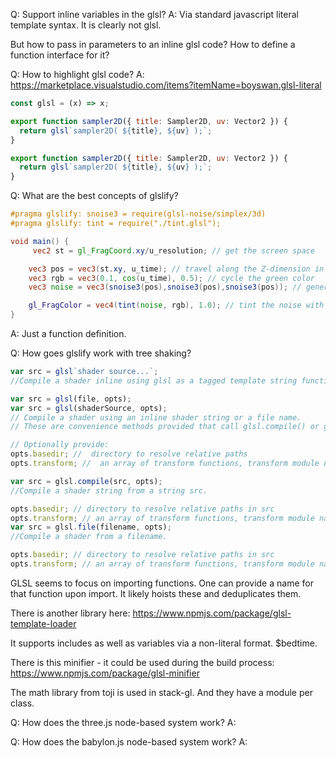 Q: Support inline variables in the glsl?
A: Via standard javascript literal template syntax. It is clearly not glsl.

But how to pass in parameters to an inline glsl code? How to define a function interface for it?

Q: How to highlight glsl code?
A: https://marketplace.visualstudio.com/items?itemName=boyswan.glsl-literal

```javascript
const glsl = (x) => x;

export function sampler2D({ title: Sampler2D, uv: Vector2 }) {
  return glsl`sampler2D( ${title}, ${uv} );`;
}

export function sampler2D({ title: Sampler2D, uv: Vector2 }) {
  return glsl`sampler2D( ${title}, ${uv} );`;
}
```

Q: What are the best concepts of glslify?

```glsl
#pragma glslify: snoise3 = require(glsl-noise/simplex/3d)
#pragma glslify: tint = require("./tint.glsl");

void main() {
     vec2 st = gl_FragCoord.xy/u_resolution; // get the screen space

    vec3 pos = vec3(st.xy, u_time); // travel along the Z-dimension in time.
    vec3 rgb = vec3(0.1, cos(u_time), 0.5); // cycle the green color
    vec3 noise = vec3(snoise3(pos),snoise3(pos),snoise3(pos)); // generate the noise

    gl_FragColor = vec4(tint(noise, rgb), 1.0); // tint the noise with our function and draw the pixel
}
```

A: Just a function definition.

Q: How goes glslify work with tree shaking?

```javascript
var src = glsl`shader source...`;
//Compile a shader inline using glsl as a tagged template string function.

var src = glsl(file, opts);
var src = glsl(shaderSource, opts);
// Compile a shader using an inline shader string or a file name.
// These are convenience methods provided that call glsl.compile() or glsl.file() accordingly. These methods are also provided for backwards compatibility with the previous < 6 interface.

// Optionally provide:
opts.basedir; //  directory to resolve relative paths
opts.transform; //  an array of transform functions, transform module name

var src = glsl.compile(src, opts);
//Compile a shader string from a string src.

opts.basedir; // directory to resolve relative paths in src
opts.transform; // an array of transform functions, transform module name strings, or [trname,tropts] pairs
var src = glsl.file(filename, opts);
//Compile a shader from a filename.

opts.basedir; // directory to resolve relative paths in src
opts.transform; // an array of transform functions, transform module name strings, or [trname,tropts] pairs
```

GLSL seems to focus on importing functions. One can provide a name for that function upon import.
It likely hoists these and deduplicates them.

There is another library here:
https://www.npmjs.com/package/glsl-template-loader

It supports includes as well as variables via a non-literal format. \$bedtime.

There is this minifier - it could be used during the build process:
https://www.npmjs.com/package/glsl-minifier

The math library from toji is used in stack-gl. And they have a module per class.

Q: How does the three.js node-based system work?
A:

Q: How does the babylon.js node-based system work?
A:
